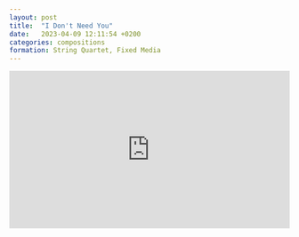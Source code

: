 ```yaml
---
layout: post
title:  "I Don't Need You"
date:   2023-04-09 12:11:54 +0200
categories: compositions
formation: String Quartet, Fixed Media
---
```


<style>
.video-holder {
  position: relative;
  width: 100%;
  height: 0;
  padding-bottom: 56.25%;
  overflow: hidden;
}
.video-holder iframe {
  position: absolute;
  top: 0;
  left: 0;
  width: 100%;
  height: 100%;
}
</style>
<div class="video-holder">
  <iframe width="560"
          height="315" 
          src="https://drive.google.com/file/d/1ukzBltn_3NEazC0RyKAv0KJPY03S7M4W/preview" 
          frameborder="0" 
          allowfullscreen></iframe>
</div>